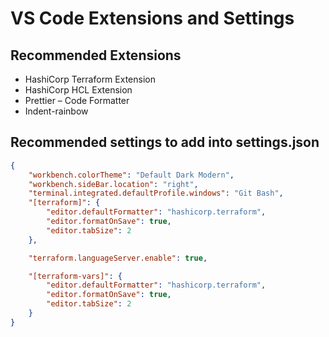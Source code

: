 #  VS Code Extensions and Settings

## Recommended Extensions

- HashiCorp Terraform Extension
- HashiCorp HCL Extension
- Prettier – Code Formatter
- Indent-rainbow


## Recommended settings to add into settings.json

```json
{
    "workbench.colorTheme": "Default Dark Modern",
    "workbench.sideBar.location": "right",
    "terminal.integrated.defaultProfile.windows": "Git Bash",
    "[terraform]": {
        "editor.defaultFormatter": "hashicorp.terraform",
        "editor.formatOnSave": true, 
        "editor.tabSize": 2
    },

    "terraform.languageServer.enable": true,

    "[terraform-vars]": {
        "editor.defaultFormatter": "hashicorp.terraform",
        "editor.formatOnSave": true,
        "editor.tabSize": 2
    }
}
```
